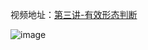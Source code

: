 视频地址：[第三讲-有效形态判断](https://www.youtube.com/watch?v=AFAdd_jJQtI)

![image](https://user-images.githubusercontent.com/5788126/172590515-b9fc473a-3563-4443-be42-7f509581b3e9.png)
